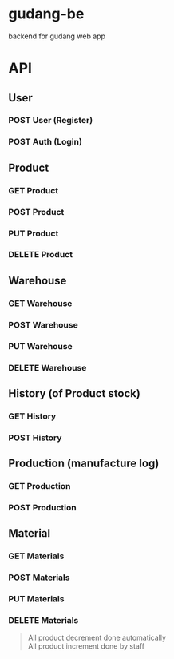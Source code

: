# gudang-be
backend for gudang web app

# API
## User
### POST User (Register)
### POST Auth (Login)

## Product
### GET Product
### POST Product
### PUT Product
### DELETE Product

## Warehouse
### GET Warehouse
### POST Warehouse
### PUT Warehouse
### DELETE Warehouse

## History (of Product stock)
### GET History
### POST History

## Production (manufacture log)
### GET Production
### POST Production

## Material
### GET Materials
### POST Materials
### PUT Materials
### DELETE Materials

> All product decrement done automatically <br>
> All product increment done by staff